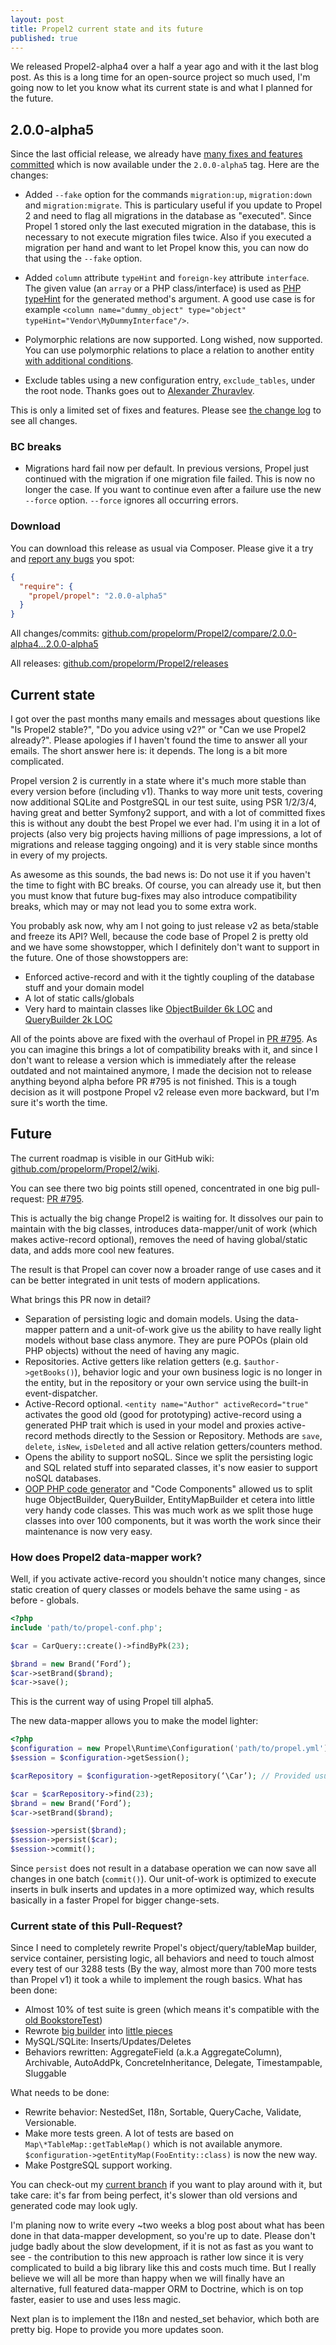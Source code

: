 ```yaml
---
layout: post
title: Propel2 current state and its future
published: true
---
```


We released Propel2-alpha4 over a half a year ago and with it the last blog post.
As this is a long time for an open-source project so much used, I'm going now to
let you know what its current state is and what I planned for the future.

<!-- more -->

## 2.0.0-alpha5

Since the last official release, we already have [many fixes and features committed](https://github.com/propelorm/Propel2/compare/2.0.0-alpha4...master)
which is now available under the `2.0.0-alpha5` tag. Here are the changes:

* Added `--fake` option for the commands `migration:up`, `migration:down` and `migration:migrate`. This is particulary useful if you update
to Propel 2 and need to flag all migrations in the database as "executed". Since Propel 1 stored only the last executed migration in the database,
this is necessary to not execute migration files twice. Also if you executed a migration per hand and want to let Propel know this, you can now do
that using the `--fake` option.

* Added `column` attribute `typeHint` and `foreign-key` attribute `interface`. The given value (an `array` or a PHP class/interface) is used as
[PHP typeHint](http://php.net/manual/en/language.oop5.typehinting.php) for the generated method's argument.
A good use case is for example `<column name="dummy_object" type="object" typeHint="Vendor\MyDummyInterface"/>`.

* Polymorphic relations are now supported. Long wished, now supported. You can use polymorphic relations to place a relation
to another entity [with additional conditions](https://github.com/propelorm/Propel2/blob/f20146a696ba5f9684fbc27d642e431286415b15/tests/Fixtures/bookstore/schema.xml#L392-L395).

* Exclude tables using a new configuration entry, `exclude_tables`, under the root node. Thanks goes out to [Alexander Zhuravlev](https://github.com/SCIF).

This is only a limited set of fixes and features. Please see [the change log](https://github.com/propelorm/Propel2/compare/2.0.0-alpha4...2.0.0-alpha5) to see all changes.

### BC breaks

* Migrations hard fail now per default. In previous versions, Propel just continued with the migration if one migration file failed.
This is now no longer the case. If you want to continue even after a failure use the new `--force` option. `--force` ignores all occurring errors.

### Download

You can download this release as usual via Composer. Please give it a try and [report any bugs](https://github.com/propelorm/Propel2/issues/new)
you spot:

```json
{
  "require": {
    "propel/propel": "2.0.0-alpha5"
  }
}
```

All changes/commits: [github.com/propelorm/Propel2/compare/2.0.0-alpha4...2.0.0-alpha5](https://github.com/propelorm/Propel2/compare/2.0.0-alpha4...2.0.0-alpha5)

All releases: [github.com/propelorm/Propel2/releases](https://github.com/propelorm/Propel2/releases)


## Current state

I got over the past months many emails and messages about questions like "Is Propel2 stable?", "Do you advice using v2?" or "Can we use Propel2 already?".
Please apologies if I haven't found the time to answer all your emails. The short answer here is: it depends. The long is a bit more complicated.

Propel version 2 is currently in a state where it's much more stable than every version before (including v1). Thanks to way more unit tests, covering now additional
SQLite and PostgreSQL in our test suite, using PSR 1/2/3/4, having great and better Symfony2 support, and with a lot of committed fixes this is without any doubt
the best Propel we ever had. I'm using it in a lot of projects (also very big projects having millions of page impressions, a lot of migrations and release tagging ongoing)
and it is very stable since months in every of my projects.

As awesome as this sounds, the bad news is: Do not use it if you haven't the time to fight with BC breaks. Of course, you can already use it, but then you must know
that future bug-fixes may also introduce compatibility breaks, which may or may not lead you to some extra work.

You probably ask now, why am I not going to just release v2 as beta/stable and freeze its API? Well, because the code base of Propel 2 is pretty old and we have some showstopper, which
I definitely don't want to support in the future. One of those showstoppers are:

* Enforced active-record and with it the tightly coupling of the database stuff and your domain model
* A lot of static calls/globals
* Very hard to maintain classes like [ObjectBuilder 6k LOC](https://github.com/propelorm/Propel2/blob/master/src/Propel/Generator/Builder/Om/ObjectBuilder.php)
and [QueryBuilder 2k LOC](https://github.com/propelorm/Propel2/blob/master/src/Propel/Generator/Builder/Om/QueryBuilder.php)

All of the points above are fixed with the overhaul of Propel in [PR #795](https://github.com/propelorm/Propel2/pull/795).
As you can imagine this brings a lot of compatibility breaks with it, and since I don't want to release a version which is immediately after the release outdated and not maintained anymore,
I made the decision not to release anything beyond alpha before PR #795 is not finished. This is a tough decision as it will postpone Propel v2 release even more backward, but I'm sure
it's worth the time.

## Future

The current roadmap is visible in our GitHub wiki: [github.com/propelorm/Propel2/wiki](https://github.com/propelorm/Propel2/wiki).

You can see there two big points still opened, concentrated in one big pull-request: [PR #795](https://github.com/propelorm/Propel2/pull/795).

This is actually the big change Propel2 is waiting for. It dissolves our pain to maintain with the big classes,
introduces data-mapper/unit of work (which makes active-record optional), removes the need of having global/static data,
and adds more cool new features.

The result is that Propel can cover now a broader range of use cases and it can be better integrated in unit tests of modern applications.

What brings this PR now in detail?

* Separation of persisting logic and domain models. Using the data-mapper pattern and a unit-of-work give us the ability to have really
 light models without base class anymore. They are pure POPOs (plain old PHP objects) without the need of having any magic.
* Repositories. Active getters like relation getters (e.g. `$author->getBooks()`), behavior logic and your own business logic is no longer in the entity, but in the repository or
your own service using the built-in event-dispatcher.
* Active-Record optional. `<entity name="Author" activeRecord="true"` activates the good old (good for prototyping) active-record using a generated PHP trait which is used in your model
and proxies active-record methods directly to the Session or Repository. Methods are `save`, `delete`, `isNew`, `isDeleted` and all active relation getters/counters method.
* Opens the ability to support noSQL. Since we split the persisting logic and SQL related stuff into separated classes, it's now easier to support noSQL databases.
* [OOP PHP code generator](https://github.com/gossi/php-code-generator) and "Code Components" allowed us to split huge ObjectBuilder, QueryBuilder, EntityMapBuilder
et cetera into little very handy code classes. This was much work as we split those huge classes into over 100 components, but it was worth the work since their maintenance
is now very easy.

### How does Propel2 data-mapper work?

Well, if you activate active-record you shouldn't notice many changes, since static creation of query classes or models behave the same using - as before - globals.

```php
<?php
include 'path/to/propel-conf.php';

$car = CarQuery::create()->findByPk(23);

$brand = new Brand(‘Ford’);
$car->setBrand($brand);
$car->save();
```

This is the current way of using Propel till alpha5.

The new data-mapper allows you to make the model lighter:

```php
<?php
$configuration = new Propel\Runtime\Configuration('path/to/propel.yml');
$session = $configuration->getSession();

$carRepository = $configuration->getRepository(‘\Car’); // Provided usually per services/DI.

$car = $carRepository->find(23);
$brand = new Brand(‘Ford’);
$car->setBrand($brand);

$session->persist($brand);
$session->persist($car);
$session->commit();
```

Since `persist` does not result in a database operation we can now save all changes in one batch (`commit()`). Our unit-of-work is
optimized to execute inserts in bulk inserts and updates in a more optimized way, which results basically in a
faster Propel for bigger change-sets.

### Current state of this Pull-Request?

Since I need to completely rewrite Propel's object/query/tableMap builder, service container, persisting logic, all behaviors and
need to touch almost every test of our 3288 tests (By the way, almost more than 700 more tests than Propel v1) it took a while
to implement the rough basics. What has been done:

* Almost 10% of test suite is green (which means it's compatible with the [old BookstoreTest](https://github.com/marcj/Propel2/blob/data-mapper/tests/Propel/Tests/BookstoreTest.php))
* Rewrote [big builder](https://github.com/marcj/Propel2/blob/data-mapper/src/Propel/Generator/Builder/Om/ObjectBuilder.php) into [little pieces](https://github.com/marcj/Propel2/tree/data-mapper/src/Propel/Generator/Builder/Om/Component)
* MySQL/SQLite: Inserts/Updates/Deletes
* Behaviors rewritten: AggregateField (a.k.a AggregateColumn), Archivable, AutoAddPk, ConcreteInheritance, Delegate, Timestampable, Sluggable

What needs to be done:

* Rewrite behavior: NestedSet, I18n, Sortable, QueryCache, Validate, Versionable.
* Make more tests green. A lot of tests are based on `Map\*TableMap::getTableMap()` which is not available anymore. `$configuration->getEntityMap(FooEntity::class)` is now the new way.
* Make PostgreSQL support working.

You can check-out my [current branch](https://github.com/marcj/Propel2) if you want to play around with it, but take care: it's far from being perfect, it's slower than old versions and generated code may look ugly.

I'm planing now to write every ~two weeks a blog post about what has been done in that data-mapper development, so you're up to date.
Please don't judge badly about the slow development,
if it is not as fast as you want to see - the contribution to this new approach is rather low since it is very complicated to build a big
library like this and costs much time. But I really believe we will all be more than happy when we will finally have an alternative, full featured data-mapper ORM to Doctrine, which
is on top faster, easier to use and uses less magic.

Next plan is to implement the I18n and nested_set behavior, which both are pretty big. Hope to provide you more updates soon.
